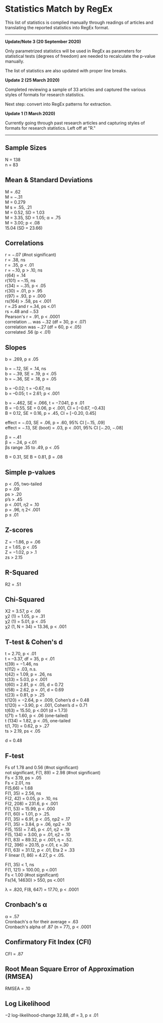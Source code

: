 # Statistics Match by RegEx

This list of statistics is complied manually through readings of articles and translating the reported statistics into RegEx format. 

----
**Update/Note 3 (20 September 2020)**

Only parametrized statistics will be used in RegEx as parameters for statistical tests (degrees of freedom) are needed to recalculate the p-value manually. 

The list of statistics are also updated with proper line breaks.

**Update 2 (25 March 2020)**

Completed reviewing a sample of 33 articles and captured the various styles of formats for research statistics.

Next step: convert into RegEx patterns for extraction.

**Update 1 (1 March 2020)**

Currently going through past research articles and capturing styles of formats for research statistics. Left off at "R."

----
## Sample Sizes
N = 138  
n = 83  


## Mean & Standard Deviations
M = .62  
M = −.31  
M = 0.279  
M s = .55, .21  
M = 0.52, SD = 1.03  
M = 3.35, SD = 1.05; α = .75  
M = 3.00; p < .08  
15.04 (SD = 23.66)  

## Correlations
r = −.07 (#not significant)  
r = .38, ns  
r = .35, p < .01  
r = −.10, p > .10, ns  
r(64) = .14  
r(101) = –.15, ns  
r(34) = −.35, p < .05  
r(30) = .01, p > .95  
r(97) = .93, p = .000  
rs(164) > .58, ps < .001  
r =.25 and r =.34, ps <.01  
rs =.48 and −.53  
Pearson's r = .91, p < .0001  
correlation ... was −.32 (df = 30, p < .07)  
correlation was −.27 (df = 60, p < .05)  
correlated .56 (p < .01)  

## Slopes
b = .269, p ≤ .05  

b = −.12, SE = .14, ns  
b = −.39, SE = .19, p < .05  
b = −.36, SE = .18, p = .05  

b = –0.02; t = –0.67, ns  
b = –0.05; t = 2.61; p < .001  

b = −.462, SE = .066, t = −7.041, p ≤ .01  
B = −0.55, SE = 0.06, p < .001, CI = [−0.67, −0.43]  
B = 0.12, SE = 0.16, p = .45, CI = [−0.20, 0.45]  

effect = −.03, SE = .06, p = .60, 95% CI [−.15, .09]  
effect = −.13, SE (boot) = .03, p < .001, 95% CI [−.20, −.08]  

β = −.41  
β = −.24, p <.01  
βs range .35 to .49, p < .05  

B = 0.31, SE B = 0.81, β = .08  


## Simple p-values
p < .05, two-tailed  
p = .09  
ps > .20  
p’s > .45  
p < .001, η2 = .10  
p = .96, η 2< .001  
p ≤ .01  

## Z-scores
Z = −1.86, p = .06  
z = 1.65, p < .05  
Z = −1.02, p > .1  
zs > 2.15  

## R-Squared
R2 = .51  

## Chi-Squared
X2 = 3.57, p < .06  
χ2 (1) = 1.05, p = .31  
χ2 (1) = 5.01, p < .05  
χ2 (1, N = 34) = 13.36, p < .001  

## T-test & Cohen's d
t = 2.70, p < .01  
t = –3.37, df = 35, p < .01  
t(39) = −1.46, ns  
t(112) = .03, n.s.  
t(42) = 1.09, p = .26, ns  
t(33) = 5.03, p < .001  
t(60) = 2.81, p < .05, d = 0.72  
t(58) = 2.62, p = .01, d = 0.69  
t(23) = 0.81, p > .25  
t(120) = −2.64, p = .009, Cohen’s d = 0.48  
t(120) = −3.90, p < .001, Cohen’s d = 0.71  
t(63) = 15.50, p <.001 (d = 1.73)  
t(71) = 1.60, p < .06 (one-tailed)  
t (134) = 1.82, p < .05, one-tailed  
t(1, 70) = 0.62, p > .27  
ts > 2.19, ps < .05  

d = 0.48  

## F-test

Fs of 1.78 and 0.56 (#not significant)  
not significant, F(1, 89) = 2.98 (#not significant)  
Fs < 3.19, ps > .05  
Fs < 2.01, ns  
F(5,66) = 1.68  
F(1, 35) = 2.56, ns  
F(2, 42) = 0.05, p > .10, ns  
F(2, 208) = 231.6, p < .001  
F(1, 53) = 15.99, p < .000  
F(1, 60) = 1.01, p > .25.  
F(1, 35) = 6.91, p < .05, ηp2 = .17  
F(1, 35) = 3.84, p = .06, ηp2 = .10  
F(5, 155) = 7.45, p < .01, η2 = .19  
F(5, 134) = 3.00, p = .01, η2 = .10  
F(1, 83) = 89.32, p < .001, η = .52.  
F(2, 396) = 20.15, p <.01, ε =.30  
F(1, 63) = 31.12, p < .01, Eta 2 = .33  
F linear (1, 86) = 4.27, p < .05.  

F(1, 35) < 1, ns  
F(1, 121) > 100.00, p <.001  
Fs < 1.00 (#not significant)  
Fs(14, 14630) > 550, ps <.001  

λ = .820, F(8, 647) = 17.70, p < .0001  

## Cronbach's α
α = .57  
Cronbach's α for their average = .63  
Cronbach's alpha of .87 (n = 77), p < .0001  

## Confirmatory Fit Index (CFI)
CFI = .87  

## Root Mean Square Error of Approximation (RMSEA)
RMSEA = .10  

## Log Likelihood
−2 log-likelihood-change 32.88, df = 3, p ≤ .01  

